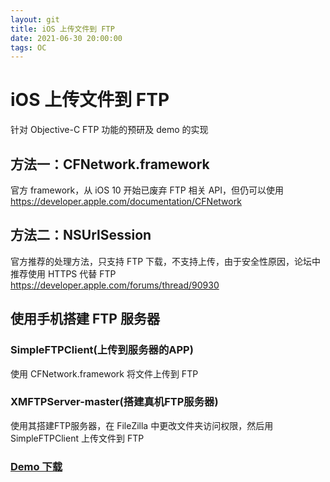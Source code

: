 ```yaml
---
layout: git
title: iOS 上传文件到 FTP
date: 2021-06-30 20:00:00
tags: OC
---
```

# iOS 上传文件到 FTP
针对 Objective-C FTP 功能的预研及 demo 的实现
## 方法一：CFNetwork.framework
官方 framework，从 iOS 10 开始已废弃 FTP 相关 API，但仍可以使用
https://developer.apple.com/documentation/CFNetwork

## 方法二：NSUrlSession
官方推荐的处理方法，只支持 FTP 下载，不支持上传，由于安全性原因，论坛中推荐使用 HTTPS 代替 FTP
https://developer.apple.com/forums/thread/90930

## 使用手机搭建 FTP 服务器

### SimpleFTPClient(上传到服务器的APP)
使用 CFNetwork.framework 将文件上传到 FTP

### XMFTPServer-master(搭建真机FTP服务器)
使用其搭建FTP服务器，在 FileZilla 中更改文件夹访问权限，然后用 SimpleFTPClient 上传文件到 FTP

### [Demo 下载](https://github.com/JSH-00/OCFTPUploadDemo)
